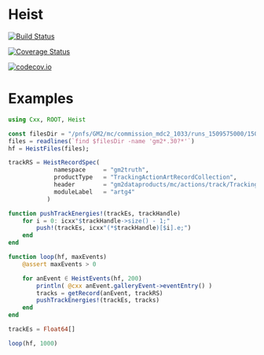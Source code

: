 # Heist

[![Build Status](https://travis-ci.org/lyon-fnal/Heist.jl.svg?branch=master)](https://travis-ci.org/lyon-fnal/Heist.jl)

[![Coverage Status](https://coveralls.io/repos/lyon-fnal/Heist.jl/badge.svg?branch=master&service=github)](https://coveralls.io/github/lyon-fnal/Heist.jl?branch=master)

[![codecov.io](http://codecov.io/github/lyon-fnal/Heist.jl/coverage.svg?branch=master)](http://codecov.io/github/lyon-fnal/Heist.jl?branch=master)

# Examples

```julia
using Cxx, ROOT, Heist

const filesDir = "/pnfs/GM2/mc/commission_mdc2_1033/runs_1509575000/1509575784"
files = readlines(`find $filesDir -name 'gm2*.30?*'`)
hf = HeistFiles(files);

trackRS = HeistRecordSpec(
             namespace     = "gm2truth",
             productType   = "TrackingActionArtRecordCollection",
             header        = "gm2dataproducts/mc/actions/track/TrackingActionArtRecord.hh",
             moduleLabel   = "artg4"
           )

function pushTrackEnergies!(trackEs, trackHandle)
    for i = 0: icxx"$trackHandle->size() - 1;"
        push!(trackEs, icxx"(*$trackHandle)[$i].e;")
    end
end

function loop(hf, maxEvents)
    @assert maxEvents > 0

    for anEvent ∈ HeistEvents(hf, 200)
        println( @cxx anEvent.galleryEvent->eventEntry() )
        tracks = getRecord(anEvent, trackRS)
        pushTrackEnergies!(trackEs, tracks)
    end
end

trackEs = Float64[]

loop(hf, 1000)
```
